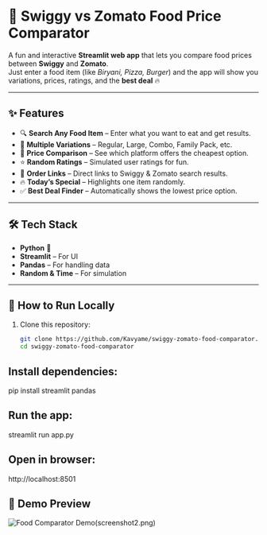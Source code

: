 # 🍲 Swiggy vs Zomato Food Price Comparator

A fun and interactive **Streamlit web app** that lets you compare food prices between **Swiggy** and **Zomato**.  
Just enter a food item (like *Biryani, Pizza, Burger*) and the app will show you variations, prices, ratings, and the **best deal** 🔥

---

## ✨ Features

- 🔍 **Search Any Food Item** – Enter what you want to eat and get results.  
- 🍔 **Multiple Variations** – Regular, Large, Combo, Family Pack, etc.  
- 💸 **Price Comparison** – See which platform offers the cheapest option.  
- ⭐ **Random Ratings** – Simulated user ratings for fun.  
- 🔗 **Order Links** – Direct links to Swiggy & Zomato search results.  
- 🔥 **Today’s Special** – Highlights one item randomly.  
- ✅ **Best Deal Finder** – Automatically shows the lowest price option.  

---

## 🛠️ Tech Stack

- **Python** 🐍  
- **Streamlit** – For UI  
- **Pandas** – For handling data  
- **Random & Time** – For simulation  

---

## 🚀 How to Run Locally

1. Clone this repository:
   ```bash
   git clone https://github.com/Kavyame/swiggy-zomato-food-comparator.git
   cd swiggy-zomato-food-comparator
## Install dependencies:

pip install streamlit pandas


## Run the app:

streamlit run app.py


## Open in browser:

http://localhost:8501

## 📸 Demo Preview

![Food Comparator Demo](screenshot1.png)(screenshot2.png)
